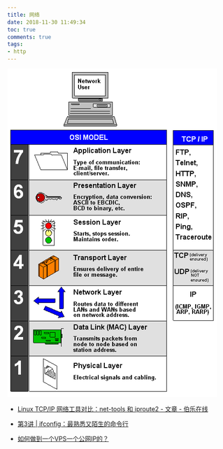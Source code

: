 ```yaml
---
title: 网络
date: 2018-11-30 11:49:34
toc: true
comments: true
tags:
- http
---
```


![](https://github.com/lyloou/img/raw/develop/network/sevenlayer.png)

- [Linux TCP/IP 网络工具对比：net-tools 和 iproute2 - 文章 - 伯乐在线](http://blog.jobbole.com/97270/)
- [第3讲 | ifconfig：最熟悉又陌生的命令行](https://time.geekbang.org/column/article/7772)

- [如何做到一个VPS一个公网IP的？](https://www.zhihu.com/question/21134017)
